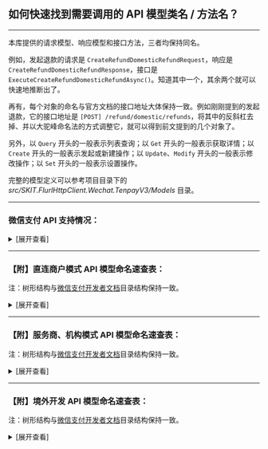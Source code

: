 ﻿## 如何快速找到需要调用的 API 模型类名 / 方法名？

---

本库提供的请求模型、响应模型和接口方法，三者均保持同名。

例如，发起退款的请求是 `CreateRefundDomesticRefundRequest`，响应是 `CreateRefundDomesticRefundResponse`，接口是 `ExecuteCreateRefundDomesticRefundAsync()`。知道其中一个，其余两个就可以快速地推断出了。

再有，每个对象的命名与官方文档的接口地址大体保持一致。例如刚刚提到的发起退款，它的接口地址是 `[POST] /refund/domestic/refunds`，将其中的反斜杠去掉、并以大驼峰命名法的方式调整它，就可以得到前文提到的几个对象了。

另外，以 `Query` 开头的一般表示列表查询；以 `Get` 开头的一般表示获取详情；以 `Create` 开头的一般表示发起或新建操作；以 `Update`、`Modify` 开头的一般表示修改操作；以 `Set` 开头的一般表示设置操作。

完整的模型定义可以参考项目目录下的 _src/SKIT.FlurlHttpClient.Wechat.TenpayV3/Models_ 目录。

---

### 微信支付 API 支持情况：

<details>

<summary>[展开查看]</summary>

|     |            微信 API             |           商户类型           |       备注        |
| :-: | :-----------------------------: | :--------------------------: | :---------------: |
|  √  |     商户进件：特约商户进件      |            服务商            |                   |
|  √  |      基础支付：JSAPI 支付       |      直连商户 & 服务商       |                   |
|  √  |       基础支付：APP 支付        |      直连商户 & 服务商       |                   |
|  √  |        基础支付：H5 支付        |      直连商户 & 服务商       |                   |
|  √  |      基础支付：Native 支付      |      直连商户 & 服务商       |                   |
|  √  |      基础支付：小程序支付       |      直连商户 & 服务商       |                   |
|  √  |       基础支付：合单支付        |      直连商户 & 服务商       |                   |
|  ×  | <del>基础支付：付款码支付</del> | <del>直连商户 & 服务商</del> | 官方未提供 v3 API |
|  √  |      经营能力：微信支付分       |      直连商户 & 服务商       |                   |
|  √  |      经营能力：微信先享卡       |           直连商户           |                   |
|  √  |      经营能力：支付即服务       |      直连商户 & 服务商       |                   |
|  √  |       经营能力：点金计划        |            服务商            |                   |
|  √  |      行业方案：电商收付通       |            服务商            |                   |
|  √  |       行业方案：智慧商圈        |      直连商户 & 服务商       |                   |
|  √  |        营销工具：代金券         |      直连商户 & 服务商       |                   |
|  √  |        营销工具：商家券         |      直连商户 & 服务商       |                   |
|  √  |       营销工具：委托营销        |      直连商户 & 服务商       |                   |
|  √  |        营销工具：消费卡         |      直连商户 & 服务商       |                   |
|  √  |       营销工具：支付有礼        |      直连商户 & 服务商       |                   |
|  √  | 营销工具：图片上传（营销专用）  |      直连商户 & 服务商       |                   |
|  ×  |  <del>营销工具：现金红包</del>  | <del>直连商户 & 服务商</del> | 官方未提供 v3 API |
|  √  |     营销工具：银行定向促活      |      直连商户 & 服务商       |                   |
|  ×  |  <del>资金应用：企业付款</del>  |     <del>直连商户</del>      | 官方未提供 v3 API |
|  √  |         资金应用：分账          |      直连商户 & 服务商       |                   |
|  √  |     资金应用：连锁品牌分账      |            服务商            |                   |
|  √  |   风险合规：商户开户意愿确认    |            服务商            |                   |
|  √  |    风险合规：消费者投诉 2.0     |      直连商户 & 服务商       |                   |
|  ×  |  <del>其他能力：清关报关</del>  |     <del>直连商户</del>      | 官方未提供 v3 API |
|  √  |       其他能力：图片上传        |      直连商户 & 服务商       |                   |
|  √  |       其他能力：视频上传        |      直连商户 & 服务商       |                   |
|  √  |      境外支付：子商户进件       |            服务商            |                   |
|  √  |       境外支付：融合钱包        |            服务商            |                   |
|  √  |         境外支付：报关          |            服务商            |                   |

</details>

---

### 【附】直连商户模式 API 模型命名速查表：

注：树形结构与[微信支付开发者文档](https://pay.weixin.qq.com/wiki/doc/apiv3/apis/index.shtml)目录结构保持一致。

<details>

<summary>[展开查看]</summary>

-   平台证书

    -   获取平台证书：`QueryCertificates`

-   基础支付

    -   JSAPI 支付

        -   统一下单：`CreatePayTransactionJsapi`

        -   查询订单：`GetPayTransactionById` / `GetPayTransactionByOutTradeNumber`

        -   关闭订单：`ClosePayTransaction`

        -   申请退款：`CreateRefundDomesticRefund`

        -   查询单笔退款：`GetRefundDomesticRefundByOutRefundNumber`

        -   申请交易账单：`GetBillTradeBill`

        -   申请资金账单：`GetBillFundflowBill`

        -   下载账单：`DownloadBillFile`

    -   APP 支付

        -   统一下单：`CreatePayTransactionApp`

        -   查询订单：`GetPayTransactionById` / `GetPayTransactionByOutTradeNumber`

        -   关闭订单：`ClosePayTransaction`

        -   申请退款：`CreateRefundDomesticRefund`

        -   查询单笔退款：`GetRefundDomesticRefundByOutRefundNumber`

        -   申请交易账单：`GetBillTradeBill`

        -   申请资金账单：`GetBillFundflowBill`

        -   下载账单：`DownloadBillFile`

    -   H5 支付

        -   统一下单：`CreatePayTransactionH5`

        -   查询订单：`GetPayTransactionById` / `GetPayTransactionByOutTradeNumber`

        -   关闭订单：`ClosePayTransaction`

        -   申请退款：`CreateRefundDomesticRefund`

        -   查询单笔退款：`GetRefundDomesticRefundByOutRefundNumber`

        -   申请交易账单：`GetBillTradeBill`

        -   申请资金账单：`GetBillFundflowBill`

        -   下载账单：`DownloadBillFile`

    -   Native 支付

        -   统一下单：`CreatePayTransactionNative`

        -   查询订单：`GetPayTransactionById` / `GetPayTransactionByOutTradeNumber`

        -   关闭订单：`ClosePayTransaction`

        -   申请退款：`CreateRefundDomesticRefund`

        -   查询单笔退款：`GetRefundDomesticRefundByOutRefundNumber`

        -   申请交易账单：`GetBillTradeBill`

        -   申请资金账单：`GetBillFundflowBill`

        -   下载账单：`DownloadBillFile`

    -   小程序支付

        -   统一下单：`CreatePayTransactionJsapi`

        -   查询订单：`GetPayTransactionById` / `GetPayTransactionByOutTradeNumber`

        -   关闭订单：`ClosePayTransaction`

        -   申请退款：`CreateRefundDomesticRefund`

        -   查询单笔退款：`GetRefundDomesticRefundByOutRefundNumber`

        -   申请交易账单：`GetBillTradeBill`

        -   申请资金账单：`GetBillFundflowBill`

        -   下载账单：`DownloadBillFile`

    -   合单支付

        -   合单 APP 下单：`CreateCombineTransactionApp`

        -   合单 H5 下单：`CreateCombineTransactionH5`

        -   合单 JSAPI 下单：`CreateCombineTransactionJsapi`

        -   合单小程序下单：`CreateCombineTransactionJsapi`

        -   合单 Native 下单：`CreateCombineTransactionNative`

        -   合单查询订单：`GetCombineTransactionByCombineOutTradeNumber`

        -   合单关闭订单：`CloseCombineTransaction`

        -   申请退款：`CreateRefundDomesticRefund`

        -   查询单个退款：`GetRefundDomesticRefundByOutRefundNumber`

        -   申请交易账单：`GetBillTradeBill`

        -   申请资金账单：`GetBillFundflowBill`

        -   下载账单：`DownloadBillFile`

-   经营能力

    -   微信支付分（免确认模式）

        -   创单结单合并：`CreatePayScoreServiceOrderDirectComplete`

    -   微信支付分（免确认预授权模式）

        -   商户预授权：`ApplyPayScorePermissions`

        -   查询用户授权记录（授权协议号）：`GetPayScorePermissionsByAuthorizationCode`

        -   解除用户授权关系（授权协议号）：`TerminatePayScorePermissionsByAuthorizationCode`

        -   查询用户授权记录（OpenId）：`GetPayScorePermissionsByOpenId`

        -   解除用户授权关系（OpenId）：`TerminatePayScorePermissionsByOpenId`

    -   微信支付分（公共 API）

        -   创建支付分订单：`CreatePayScoreServiceOrder`

        -   查询支付分订单：`GetPayScoreServiceOrderByQueryId` / `GetPayScoreServiceOrderByOutOrderNumber`

        -   取消支付分订单：`CancelPayScoreServiceOrder`

        -   修改订单金额：`ModifyPayScoreServiceOrder`

        -   完结支付分订单：`SetPayScoreServiceOrderComplete`

        -   商户发起催收扣款：`SetPayScoreServiceOrderPay`

        -   同步服务订单信息：`SetPayScoreServiceOrderSync`

        -   申请退款：`CreateRefundDomesticRefund`

        -   查询退款：`GetRefundDomesticRefundByOutRefundNumber`

    -   微信先享卡

        -   预受理领卡请求：`PrepareDiscountCard`

        -   增加用户记录：`AddDiscountCardUserRecord`

        -   查询先享卡订单：`GetDiscountCardByOutCardCode`

    -   支付即服务

        -   服务人员注册：`CreateSmartGuide`

        -   服务人员分配：`AssignSmartGuide`

        -   服务人员查询：`QuerySmartGuides`

        -   服务人员信息更新：`UpdateSmartGuide`

    -   扣款服务

        -   预扣费通知：`NotifyPAPPayContracts`

-   行业方案

    -   智慧商圈

        -   商圈积分同步：`NotifyBusinessCirclePoints`

        -   商圈积分授权查询：`GetBusinessCircleUserAuthorizationByOpenId`

    -   微信支付分停车服务

        -   查询车牌服务开通信息：`GetVehicleParkingService`

        -   创建停车入场：`CreateVehicleParking`

        -   扣费受理：`CreateVehicleTransactionParking`

        -   查询订单：`GetVehicleTransactionByOutTradeNumber`

-   营销工具

    -   代金券

        -   创建代金券批次：`CreateMarketingFavorStock`

        -   激活代金券批次：`StartMarketingFavorStock`

        -   发放代金券批次：`SendMarketingFavorUserCoupon`

        -   暂停代金券批次：`PauseMarketingFavorStock`

        -   重启代金券批次：`RestartMarketingFavorStock`

        -   条件查询批次列表：`QueryMarketingFavorStocks`

        -   查询批次详情：`GetMarketingFavorStockByStockId`

        -   查询代金券详情：`GetMarketingFavorUserCouponByCouponId`

        -   查询代金券可用商户：`QueryMarketingFavorStockMerchants`

        -   查询代金券可用单品：`QueryMarketingFavorStockItems`

        -   根据商户号查用户的券：`QueryMarketingFavorUserCoupons`

        -   下载批次核销明细：`GetMarketingFavorStockUseFlow`

        -   下载批次退款明细：`GetMarketingFavorStockRefundFlow`

        -   设置消息通知地址：`UpdateMarketingFavorCallback`

    -   商家券

        -   创建商家券：`CreateMarketingBusifavorStock`

        -   查询商家券详情：`GetMarketingBusifavorStockByStockId`

        -   核销用户券：`SetMarketingBusifavorCouponUsed`

        -   根据过滤条件查询用户券：`QueryMarketingBusifavorUserCoupons`

        -   查询用户单张券详情：`GetMarketingBusifavorUserCouponByCouponCode`

        -   上传预存 Code：`UploadMarketingBusifavorStockCouponCodes`

        -   设置商家券事件通知地址：`UpdateMarketingBusifavorCallback`

        -   查询商家券事件通知地址：`GetMarketingBusifavorCallback`

        -   关联订单信息：`AssociateMarketingBusifavorCoupon`

        -   取消关联订单信息：`DisassociateMarketingBusifavorCoupon`

        -   修改批次预算：`UpdateMarketingBusifavorStockBudget`

        -   修改商家券基本信息：`UpdateMarketingBusifavorStock`

        -   申请退券：`CreateMarketingBusifavorCouponReturn`

        -   使券失效：`DeactivateMarketingBusifavorCoupon`

        -   营销补差付款：`CreateMarketingBusifavorSubsidyPayReceipt`

        -   营销补差回退：`CreateMarketingBusifavorSubsidyReturnReceipt`

        -   查询营销补差付款单详情：`GetMarketingBusifavorSubsidyPayReceiptBySubsidyReceiptId`

    -   委托营销

        -   建立合作关系：`BuildMarketingPartnership`

        -   终止合作关系：`TerminateMarketingPartnership`

        -   查询合作关系列表：`QueryMarketingPartnerships`

    -   消费卡

        -   发放消费卡：`SendMarketingBusifavorCoupon`

    -   支付有礼

        -   创建全场满额送活动：`CreateMarketingPayGiftActivityUniqueThresholdActivity`

        -   查询活动详情接口：`GetMarketingPayGiftActivityByActivityId`

        -   查询活动发券商户号：`QueryMarketingPayGiftActivityMerchants`

        -   查询活动指定商品列表：`QueryMarketingPayGiftActivityGoods`

        -   终止活动：`TerminateMarketingPayGiftActivity`

        -   新增活动发券商户号：`AddMarketingPayGiftActivityMerchant`

        -   获取支付有礼活动列表：`QueryMarketingPayGiftActivities`

        -   删除活动发券商户号：`DeleteMarketingPayGiftActivityMerchant`

    -   图片上传（营销专用）：`UploadMarketingMediaImage`

    -   银行定向促活

        -   导入定向用户协议号：`UploadMarketingBankPackagesTasks`

-   资金应用

    -   分账

        -   请求分账：`CreateProfitSharingOrder`

        -   查询分账结果：`GetProfitSharingOrderByOutOrderNu`

        -   请求分账回退：`CreateProfitSharingReturnOrder`

        -   查询分账回退结果：`GetProfitSharingReturnOrderByOutOrderNumber`

        -   解冻剩余资金：`SetProfitSharingOrderUnfrozen`

        -   查询剩余待分金额：`GetProfitSharingTransactionAmounts`

        -   添加分账接收方：`AddProfitSharingReceiver`

        -   删除分账接收方：`DeleteProfitSharingReceiver`

        -   申请分账账单：`GetProfitSharingBill`

        -   下载账单：`DownloadBillFile`

    -   批量转账到零钱

        -   发起批量转账：`CreateTransferBatch`

        -   微信批次单号查询批次单：`GetTransferBatchByBatchId`

        -   微信明细单号查询明细单：`GetTransferBatchDetailByDetailId`

        -   商家批次单号查询批次单：`GetTransferBatchByOutBatchNumber`

        -   商家明细单号查询明细单：`GetTransferBatchDetailByOutDetailNumber`

        -   转账电子回单申请受理：`CreateTransferBillReceipt`

        -   查询转账电子回单：`GetTransferBillReceiptByOutBatchNumber`

        -   转账明细电子回单受理：`CreateTransferDetailElectronicReceipt`

        -   查询转账明细电子回单受理结果：`GetTransferDetailElectronicReceiptByOutDetailNumber`

        -   下载电子回单：`DownloadBillFile`

        -   查询账户实时余额：`GetMerchantFundBalance`

        -   查询账户日终余额：`GetMerchantFundDayendBalance`

    -   来账识别

        -   商户银行来账查询：`QueryMerchantFundMerchantIncomeRecords`

-   风险合规

    -   消费者投诉 2.0

        -   查询投诉单列表：`QueryMerchantServiceComplaints`

        -   查询投诉单详情：`GetMerchantServiceComplaintByComplaintId`

        -   查询投诉协商历史：`QueryMerchantServiceComplaintNegotiationHistories`

        -   创建投诉通知回调地址：`CreateMerchantServiceComplaintNotification`

        -   查询投诉通知回调地址：`GetMerchantServiceComplaintNotification`

        -   更新投诉通知回调地址：`UpdateMerchantServiceComplaintNotification`

        -   删除投诉通知回调地址：`DeleteMerchantServiceComplaintNotification`

        -   提交回复：`CreateMerchantServiceComplaintResponse`

        -   反馈处理完成：`SetMerchantServiceComplaintComplete`

        -   商户上传反馈图片：`UploadMerchantServiceImage`

        -   下载图片：`DownloadMerchantServiceImage`

-   其他能力

    -   图片上传：`UploadMerchantMediaImage`

    -   视频上传：`UploadMerchantMediaVideo`

    -   银行组件：

        -   获取对私银行卡号开户银行：`QueryCapitalBanksByBankAccount`

        -   查询支持个人业务的银行列表：`QueryCapitalBanksPersonalBanking`

        -   查询支持对公业务的银行列表：`QueryCapitalBanksCorporateBanking`

        -   查询省份列表：`QueryCapitalAreasProvinces`

        -   查询城市列表：`QueryCapitalAreasCities`

        -   查询支行列表：`QueryCapitalBanksBranches`

</details>

---

### 【附】服务商、机构模式 API 模型命名速查表：

注：树形结构与[微信支付开发者文档](https://pay.weixin.qq.com/wiki/doc/apiv3_partner/apis/index.shtml)目录结构保持一致。

<details>

<summary>[展开查看]</summary>

-   平台证书

    -   获取平台证书：`QueryCertificates`

-   商户进件

    -   特约商户进件

        -   提交申请单：`CreateApplyForSubMerchantApplyment`

        -   查询申请单状态：`GetApplyForSubMerchantApplymentByApplymentId` / `GetApplyForSubMerchantApplymentByBusinessCode`

        -   修改结算帐号：`ModifyApplyForSubMerchantSettlement`

        -   查询结算账户：`GetApplyForSubMerchantSettlement`

-   基础支付

    -   JSAPI 支付

        -   统一下单：`CreatePayPartnerTransactionJsapi`

        -   查询订单：`GetPayPartnerTransactionById` / `GetPayPartnerTransactionByOutTradeNumber`

        -   关闭订单：`ClosePayPartnerTransaction`

        -   申请退款：`CreateRefundDomesticRefund`

        -   查询单笔退款：`GetRefundDomesticRefundByOutRefundNumber`

        -   申请交易账单：`GetBillTradeBill`

        -   申请资金账单：`GetBillFundflowBill`

        -   申请单个子商户资金账单：`GetBillSubMerchantFundflowBill`

        -   下载账单：`DownloadBillFile`

    -   APP 支付

        -   统一下单：`CreatePayPartnerTransactionApp`

        -   查询订单：`GetPayPartnerTransactionById` / `GetPayPartnerTransactionByOutTradeNumber`

        -   关闭订单：`ClosePayPartnerTransaction`

        -   申请退款：`CreateRefundDomesticRefund`

        -   查询单笔退款：`GetRefundDomesticRefundByOutRefundNumber`

        -   申请交易账单：`GetBillTradeBill`

        -   申请资金账单：`GetBillFundflowBill`

        -   申请单个子商户资金账单：`GetBillSubMerchantFundflowBill`

        -   下载账单：`DownloadBillFile`

    -   H5 支付

        -   统一下单：`CreatePayPartnerTransactionH5`

        -   查询订单：`GetPayPartnerTransactionById` / `GetPayPartnerTransactionByOutTradeNumber`

        -   关闭订单：`ClosePayPartnerTransaction`

        -   申请退款：`CreateRefundDomesticRefund`

        -   查询单笔退款：`GetRefundDomesticRefundByOutRefundNumber`

        -   申请交易账单：`GetBillTradeBill`

        -   申请资金账单：`GetBillFundflowBill`

        -   申请单个子商户资金账单：`GetBillSubMerchantFundflowBill`

        -   下载账单：`DownloadBillFile`

    -   Native 支付

        -   统一下单：`CreatePayPartnerTransactionNative`

        -   查询订单：`GetPayPartnerTransactionById` / `GetPayPartnerTransactionByOutTradeNumber`

        -   关闭订单：`ClosePayPartnerTransaction`

        -   申请退款：`CreateRefundDomesticRefund`

        -   查询单笔退款：`GetRefundDomesticRefundByOutRefundNumber`

        -   申请交易账单：`GetBillTradeBill`

        -   申请资金账单：`GetBillFundflowBill`

        -   申请单个子商户资金账单：`GetBillSubMerchantFundflowBill`

        -   下载账单：`DownloadBillFile`

    -   小程序支付

        -   统一下单：`CreatePayPartnerTransactionJsapi`

        -   查询订单：`GetPayPartnerTransactionById` / `GetPayPartnerTransactionByOutTradeNumber`

        -   关闭订单：`ClosePayPartnerTransaction`

        -   申请退款：`CreateRefundDomesticRefund`

        -   查询单笔退款：`GetRefundDomesticRefundByOutRefundNumber`

        -   申请交易账单：`GetBillTradeBill`

        -   申请资金账单：`GetBillFundflowBill`

        -   申请单个子商户资金账单：`GetBillSubMerchantFundflowBill`

        -   下载账单：`DownloadBillFile`

    -   合单支付

        -   合单 APP 下单：`CreateCombineTransactionApp`

        -   合单 H5 下单：`CreateCombineTransactionH5`

        -   合单 JSAPI 下单：`CreateCombineTransactionJsapi`

        -   合单小程序下单：`CreateCombineTransactionJsapi`

        -   合单 Native 下单：`CreateCombineTransactionNative`

        -   合单查询订单：`GetCombineTransactionByCombineOutTradeNumber`

        -   合单关闭订单：`CloseCombineTransaction`

        -   申请退款：`CreateRefundDomesticRefund`

        -   查询单个退款：`GetRefundDomesticRefundByOutRefundNumber`

        -   申请交易账单：`GetBillTradeBill`

        -   申请资金账单：`GetBillFundflowBill`

        -   申请单个子商户资金账单：`GetBillSubMerchantFundflowBill`

        -   下载账单：`DownloadBillFile`

-   经营能力

    -   微信支付分（公共 API）

        -   创建支付分订单：`CreatePayScorePartnerServiceOrder`

        -   查询支付分订单：`GetPayScorePartnerServiceOrderByQueryId` / `GetPayScoreServiceOrderByOutOrderNumber`

        -   取消支付分订单：`CancelPayScorePartnerServiceOrder`

        -   修改订单金额：`ModifyPayPartnerScoreServiceOrder`

        -   完结支付分订单：`SetPayScorePartnerServiceOrderComplete`

        -   商户发起催收扣款：`SetPayScorePartnerServiceOrderPay`

        -   同步服务订单信息：`SetPayScorePartnerServiceOrderSync`

        -   商户申请获取对账单：`GetPayScoreMerchantBill`

    -   微信支付分（免确认模式特有 API）

        -   商户预授权：`ApplyPayScorePartnerPermissions`

        -   查询用户授权记录（授权协议号）：`GetPayScorePartnerPermissionsByAuthorizationCode`

        -   解除用户授权关系（授权协议号）：`TerminatePayScorePartnerPermissionsByAuthorizationCode`

        -   查询用户授权记录（OpenId）：`GetPayScorePartnerPermissionsByOpenId`

        -   解除用户授权关系（OpenId）：`TerminatePayScorePartnerPermissionsByOpenId`

    -   支付即服务

        -   服务人员注册：`CreateSmartGuide`

        -   服务人员分配：`AssignSmartGuide`

        -   服务人员查询：`QuerySmartGuides`

        -   服务人员信息更新：`UpdateSmartGuide`

    -   点金计划

        -   点金计划管理：`ChangeGoldPlanStatus`

        -   商家小票管理：`ChangeGoldPlanCustomPageStatus`

        -   同业过滤标签管理：`SetGoldPlanAdvertisingIndustryFilter`

        -   开通广告展示：`OpenGoldPlanAdvertisingShow`

        -   关闭广告展示：`CloseGoldPlanAdvertisingShow`

    -   扣款服务

        -   预扣费通知：`NotifyPartnerPAPPayContracts`

-   行业方案

    -   电商收付通（商户进件）

        -   二级商户进件：`CreateEcommerceApplyment`

        -   查询申请状态：`GetEcommerceApplymentByApplymentId` / `GetEcommerceApplymentByOutRequestNumber`

        -   下载平台证书：`QueryCertificates`

        -   修改结算帐号：`ModifyApplyForSubMerchantSettlement`

        -   查询结算账户：`GetApplyForSubMerchantSettlement`

    -   电商收付通（普通支付）

        -   APP 下单：`CreatePayPartnerTransactionApp`

        -   JSAPI 下单：`CreatePayPartnerTransactionJsapi`

        -   小程序下单：`CreatePayPartnerTransactionJsapi`

        -   H5 下单：`CreatePayPartnerTransactionH5`

        -   H5 下单：`CreatePayPartnerTransactionH5`

        -   查询订单：`GetPayPartnerTransactionById` / `GetPayPartnerTransactionByOutTradeNumber`

        -   关闭订单：`ClosePayPartnerTransaction`

    -   电商收付通（合单支付）

        -   合单 APP 下单：`CreateCombineTransactionApp`

        -   合单 H5 下单：`CreateCombineTransactionH5`

        -   合单 JSAPI 下单：`CreateCombineTransactionJsapi`

        -   合单小程序下单：`CreateCombineTransactionJsapi`

        -   合单 Native 下单：`CreateCombineTransactionNative`

        -   合单查询订单：`GetCombineTransactionByCombineOutTradeNumber`

        -   合单关闭订单：`CloseCombineTransaction`

    -   电商收付通（分账）

        -   请求分账：`CreateEcommerceProfitSharingOrder`

        -   查询分账结果：`GetEcommerceProfitSharingOrderByOutOrderNumber`

        -   请求分账回退：`CreateEcommerceProfitSharingReturnOrder`

        -   查询分账回退结果：`GetEcommerceProfitSharingReturnOrderByOrderId` / `GetEcommerceProfitSharingReturnOrderByOutOrderNumber`

        -   完结分账：`SetEcommerceProfitSharingOrderFinish`

        -   查询订单剩余待分金额：`GetEcommerceProfitSharingOrderAmounts`

        -   添加分账接收方：`AddEcommerceProfitSharingReceiver`

        -   删除分账接收方：`DeleteEcommerceProfitSharingReceiver`

    -   电商收付通（补差）

        -   请求补差：`CreateEcommerceSubsidy`

        -   请求补差回退：`CreateEcommerceSubsidyReturn`

        -   取消补差：`CancelEcommerceSubsidy`

    -   电商收付通（退款）

        -   申请退款：`CreateEcommerceRefund`

        -   查询退款：`GetEcommerceRefundByRefundId` / `GetEcommerceRefundByOutRefundNumber`

        -   垫付退款回补：`CreateEcommerceRefundReturnAdvance`

        -   查询垫付回补结果：`GetEcommerceRefundReturnAdvance`

    -   电商收付通（余额查询）

        -   查询二级商户账户实时余额：`GetEcommerceFundBalance`

        -   查询二级商户账户日终余额：`GetEcommerceFundDayendBalance`

        -   查询电商平台账户实时余额：`GetMerchantFundBalance`

        -   查询电商平台账户日终余额：`GetMerchantFundDayendBalance`

    -   电商收付通（商户提现）

        -   二级商户余额提现：`CreateEcommerceFundWithdraw`

        -   二级商户查询提现状态：`GetEcommerceFundWithdrawByWithdrawId` / `GetEcommerceFundWithdrawByOutRequestNumber`

        -   电商平台提现：`CreateMerchantFundWithdraw`

        -   电商平台查询提现状态：`GetMerchantFundWithdrawByWithdrawId` / `GetMerchantFundWithdrawByOutRequestNumber`

        -   按日下载提现异常文件：`GetMerchantFundWithdrawBill`

    -   电商收付通（下载账单）

        -   申请交易账单：`GetBillTradeBill`

        -   申请资金账单：`GetBillFundflowBill`

        -   申请二级商户资金账单：`GetEcommerceBillFundflowBill`

        -   下载账单：`DownloadBillFile`

    -   智慧商圈

        -   商圈积分同步：`NotifyBusinessCirclePoints`

        -   商圈积分授权查询：`GetBusinessCircleUserAuthorizationByOpenId`

    -   微信支付分停车服务

        -   查询车牌服务开通信息：`GetVehicleParkingService`

        -   创建停车入场：`CreateVehicleParking`

        -   扣费受理：`CreateVehicleTransactionParking`

        -   查询订单：`GetVehicleTransactionByOutTradeNumber`

-   营销工具

    -   代金券

        -   创建代金券批次：`CreateMarketingFavorStock`

        -   激活代金券批次：`StartMarketingFavorStock`

        -   发放代金券批次：`SendMarketingFavorUserCoupon`

        -   暂停代金券批次：`PauseMarketingFavorStock`

        -   重启代金券批次：`RestartMarketingFavorStock`

        -   条件查询批次列表：`QueryMarketingFavorStocks`

        -   查询批次详情：`GetMarketingFavorStockByStockId`

        -   查询代金券详情：`GetMarketingFavorUserCouponByCouponId`

        -   查询代金券可用商户：`QueryMarketingFavorStockMerchants`

        -   查询代金券可用单品：`QueryMarketingFavorStockItems`

        -   根据商户号查用户的券：`QueryMarketingFavorUserCoupons`

        -   下载批次核销明细：`GetMarketingFavorStockUseFlow`

        -   下载批次退款明细：`GetMarketingFavorStockRefundFlow`

        -   设置消息通知地址：`UpdateMarketingFavorCallback`

    -   商家券

        -   创建商家券：`CreateMarketingBusifavorStock`

        -   查询商家券详情：`GetMarketingBusifavorStockByStockId`

        -   核销用户券：`SetMarketingBusifavorCouponUsed`

        -   根据过滤条件查询用户券：`QueryMarketingBusifavorUserCoupons`

        -   查询用户单张券详情：`GetMarketingBusifavorUserCouponByCouponCode`

        -   上传预存 Code：`UploadMarketingBusifavorStockCouponCodes`

        -   设置商家券事件通知地址：`UpdateMarketingBusifavorCallback`

        -   查询商家券事件通知地址：`GetMarketingBusifavorCallback`

        -   关联订单信息：`AssociateMarketingBusifavorCoupon`

        -   取消关联订单信息：`DisassociateMarketingBusifavorCoupon`

        -   修改批次预算：`UpdateMarketingBusifavorStockBudget`

        -   修改商家券基本信息：`UpdateMarketingBusifavorStock`

        -   申请退券：`CreateMarketingBusifavorCouponReturn`

        -   使券失效：`DeactivateMarketingBusifavorCoupon`

        -   营销补差付款：`CreateMarketingBusifavorSubsidyPayReceipt`

        -   营销补差回退：`CreateMarketingBusifavorSubsidyReturnReceipt`

        -   查询营销补差付款单详情：`GetMarketingBusifavorSubsidyPayReceiptBySubsidyReceiptId`

    -   委托营销

        -   建立合作关系：`BuildMarketingPartnership`

        -   终止合作关系：`TerminateMarketingPartnership`

        -   查询合作关系列表：`QueryMarketingPartnerships`

    -   支付有礼

        -   创建全场满额送活动：`CreateMarketingPayGiftActivityUniqueThresholdActivity`

        -   查询活动详情接口：`GetMarketingPayGiftActivityByActivityId`

        -   查询活动发券商户号：`QueryMarketingPayGiftActivityMerchants`

        -   查询活动指定商品列表：`QueryMarketingPayGiftActivityGoods`

        -   终止活动：`TerminateMarketingPayGiftActivity`

        -   新增活动发券商户号：`AddMarketingPayGiftActivityMerchant`

        -   获取支付有礼活动列表：`QueryMarketingPayGiftActivities`

        -   删除活动发券商户号：`DeleteMarketingPayGiftActivityMerchant`

    -   图片上传（营销专用）：`UploadMarketingMediaImage`

-   资金应用

    -   分账

        -   请求分账：`CreateProfitSharingOrder`

        -   查询分账结果：`GetProfitSharingOrderByOutOrderNu`

        -   请求分账回退：`CreateProfitSharingReturnOrder`

        -   查询分账回退结果：`GetProfitSharingReturnOrderByOutOrderNumber`

        -   解冻剩余资金：`SetProfitSharingOrderUnfrozen`

        -   查询剩余待分金额：`GetProfitSharingTransactionAmounts`

        -   查询最大分账比例：`GetProfitSharingMerchantConfigs`

        -   添加分账接收方：`AddProfitSharingReceiver`

        -   删除分账接收方：`DeleteProfitSharingReceiver`

        -   申请分账账单：`GetProfitSharingBill`

        -   下载账单：`DownloadBillFile`

    -   连锁品牌分账

        -   请求分账：`CreateBrandProfitSharingOrder`

        -   查询分账结果：`GetBrandProfitSharingOrderByOutOrderNumber`

        -   请求分账回退：`CreateBrandProfitSharingReturnOrder`

        -   查询分账回退结果：`GetBrandProfitSharingReturnOrderByOrderId` / `GetBrandProfitSharingReturnOrderByOutOrderNumber`

        -   完结分账：`SetBrandProfitSharingOrderFinish`

        -   查询订单剩余待分金额：`GetBrandProfitSharingOrderAmounts`

        -   查询最大分账比例：`GetBrandProfitSharingBrandConfigs`

        -   添加分账接收方：`AddBrandProfitSharingReceiver`

        -   删除分账接收方：`DeleteBrandProfitSharingReceiver`

    -   批量转账到零钱

        -   发起批量转账：`CreatePartnerTransferBatch`

        -   微信批次单号查询批次单：`GetPartnerTransferBatchByBatchId`

        -   微信明细单号查询明细单：`GetPartnerTransferBatchDetailByDetailId`

        -   商家批次单号查询批次单：`GetPartnerTransferBatchByOutBatchNumber`

        -   商家明细单号查询明细单：`GetPartnerTransferBatchDetailByOutDetailNumber`

        -   转账电子回单申请受理：`CreateTransferBillReceipt`

        -   查询转账电子回单：`GetTransferBillReceiptByOutBatchNumber`

        -   转账明细电子回单受理：`CreateTransferDetailElectronicReceipt`

        -   查询转账明细电子回单受理结果：`GetTransferDetailElectronicReceiptByOutDetailNumber`

        -   下载电子回单：`DownloadBillFile`

        -   查询特约商户账户实时余额：`GetEcommerceFundBalance`

        -   查询账户实时余额：`GetMerchantFundBalance`

        -   查询账户日终余额：`GetMerchantFundDayendBalance`

    -   来账识别

        -   特约商户银行来账查询：`QueryMerchantFundPartnerIncomeRecords`

        -   服务商银行来账查询：`QueryMerchantFundMerchantIncomeRecords`

-   风险合规

    -   消费者开户意愿确认

        -   提交申请单：`CreateApplyForSubjectApplyment`

        -   撤销申请单：`CancelApplyForSubjectApplymentByApplymentId` / `CancelApplyForSubjectApplymentByBusinessCode`

        -   查询申请单审核结果：`GetApplyForSubjectApplymentByApplymentId` / `GetApplyForSubjectApplymentByBusinessCode`

        -   获取商户开户意愿确认状态：`GetApplyForSubjectApplymentMerchantState`

    -   消费者投诉 2.0

        -   查询投诉单列表：`QueryMerchantServiceComplaints`

        -   查询投诉单详情：`GetMerchantServiceComplaintByComplaintId`

        -   查询投诉协商历史：`QueryMerchantServiceComplaintNegotiationHistories`

        -   创建投诉通知回调地址：`CreateMerchantServiceComplaintNotification`

        -   查询投诉通知回调地址：`GetMerchantServiceComplaintNotification`

        -   更新投诉通知回调地址：`UpdateMerchantServiceComplaintNotification`

        -   删除投诉通知回调地址：`DeleteMerchantServiceComplaintNotification`

        -   提交回复：`CreateMerchantServiceComplaintResponse`

        -   反馈处理完成：`SetMerchantServiceComplaintComplete`

        -   商户上传反馈图片：`UploadMerchantServiceImage`

        -   下载图片：`DownloadMerchantServiceImage`

    -   商户违规回调通知

        -   创建商户违规通知回调地址：`CreateMerchantRiskManageViolationNotification`

        -   查询商户违规通知回调地址：`GetMerchantRiskManageViolationNotification`

        -   更新商户违规通知回调地址：`UpdateMerchantRiskManageViolationNotification`

        -   删除商户违规通知回调地址：`DeleteMerchantRiskManageViolationNotification`

-   其他能力

    -   图片上传：`UploadMerchantMediaImage`

    -   视频上传：`UploadMerchantMediaVideo`

</details>

---

### 【附】境外开发 API 模型命名速查表：

注：树形结构与[微信支付开发者文档](https://pay.weixin.qq.com/wiki/doc/api/wxpay/en/pages/Overview.shtml)目录结构保持一致。

<details>

<summary>[展开查看]</summary>

-   Onboarding Sub Merchant

    -   Onboarding Sub Merchant (For HK)

        -   Onboarding Sub-merchant：`AddSubMerchant`

        -   Query Sub-merchant：`GetSubMerchant`

        -   Sub Merchant Modifying：`ModifySubMerchant`

-   Multi-Wallet (For HK)

    -   Quick Pay

        -   Quick Pay：`CreateHKTransactionMicroPay` / `CreateHKPartnerTransactionMicroPay`

        -   Query Order：`GetHKTransactionByOutTradeNumber` / `GetHKTransactionById` / `GetHKPartnerTransactionByOutTradeNumber` / `GetHKPartnerTransactionById`

        -   Refund Application：`CreateHKRefund` / `CreateHKPartnerRefund`

        -   Query Single Refund：`GetHKRefundByOutRefundNumber` / `GetHKRefundById` / `GetHKPartnerRefundByOutRefundNumber` / `GetHKPartnerRefundById`

        -   Downloading Reconciliation：`DownloadHKStatements`

        -   Revoke Order：`ReverseHKTransaction` / `ReverseHKPartnerTransaction`

        -   Downloading Platform Certificate：`QueryCertificates`

        -   Query Fund Settlement Details：`QueryHKSettlements`

    -   QR Code Payment

        -   Order Placement：`CreateHKTransactionMicroPay` / `CreateHKPartnerTransactionMicroPay`

        -   Query Order：`GetHKTransactionByOutTradeNumber` / `GetHKTransactionById` / `GetHKPartnerTransactionByOutTradeNumber` / `GetHKPartnerTransactionById`

        -   Refund Application：`CreateHKRefund` / `CreateHKPartnerRefund`

        -   Query Single Refund：`GetHKRefundByOutRefundNumber` / `GetHKRefundById` / `GetHKPartnerRefundByOutRefundNumber` / `GetHKPartnerRefundById`

        -   Downloading Reconciliation：`DownloadHKStatements`

        -   Close Order：`CloseHKTransaction` / `CloseHKPartnerTransaction`

        -   Downloading Platform Certificate：`QueryCertificates`

        -   Query Fund Settlement Details：`QueryHKSettlements`

    -   Mini-Program Payment

        -   Order Placement：`CreateHKTransactionMicroPay` / `CreateHKPartnerTransactionMicroPay`

        -   Query Order：`GetHKTransactionByOutTradeNumber` / `GetHKTransactionById` / `GetHKPartnerTransactionByOutTradeNumber` / `GetHKPartnerTransactionById`

        -   Refund Application：`CreateHKRefund` / `CreateHKPartnerRefund`

        -   Query Single Refund：`GetHKRefundByOutRefundNumber` / `GetHKRefundById` / `GetHKPartnerRefundByOutRefundNumber` / `GetHKPartnerRefundById`

        -   Downloading Reconciliation：`DownloadHKStatements`

        -   Close Order：`CloseHKTransaction` / `CloseHKPartnerTransaction`

        -   Downloading Platform Certificate：`QueryCertificates`

        -   Query Fund Settlement Details：`QueryHKSettlements`

    -   Official Account Payment

        -   Order Placement：`CreateHKTransactionMicroPay` / `CreateHKPartnerTransactionMicroPay`

        -   Query Order：`GetHKTransactionByOutTradeNumber` / `GetHKTransactionById` / `GetHKPartnerTransactionByOutTradeNumber` / `GetHKPartnerTransactionById`

        -   Refund Application：`CreateHKRefund` / `CreateHKPartnerRefund`

        -   Query Single Refund：`GetHKRefundByOutRefundNumber` / `GetHKRefundById` / `GetHKPartnerRefundByOutRefundNumber` / `GetHKPartnerRefundById`

        -   Downloading Reconciliation：`DownloadHKStatements`

        -   Close Order：`CloseHKTransaction` / `CloseHKPartnerTransaction`

        -   Downloading Platform Certificate：`QueryCertificates`

        -   Query Fund Settlement Details：`QueryHKSettlements`

    -   In-App Payment

        -   Order Placement：`CreateHKTransactionMicroPay` / `CreateHKPartnerTransactionMicroPay`

        -   Query Order：`GetHKTransactionByOutTradeNumber` / `GetHKTransactionById` / `GetHKPartnerTransactionByOutTradeNumber` / `GetHKPartnerTransactionById`

        -   Refund Application：`CreateHKRefund` / `CreateHKPartnerRefund`

        -   Query Single Refund：`GetHKRefundByOutRefundNumber` / `GetHKRefundById` / `GetHKPartnerRefundByOutRefundNumber` / `GetHKPartnerRefundById`

        -   Downloading Reconciliation：`DownloadHKStatements`

        -   Close Order：`CloseHKTransaction` / `CloseHKPartnerTransaction`

        -   Downloading Platform Certificate：`QueryCertificates`

        -   Query Fund Settlement Details：`QueryHKSettlements`

    -   H5 Payment

        -   Order Placement：`CreateHKTransactionMicroPay` / `CreateHKPartnerTransactionMicroPay`

        -   Query Order：`GetHKTransactionByOutTradeNumber` / `GetHKTransactionById` / `GetHKPartnerTransactionByOutTradeNumber` / `GetHKPartnerTransactionById`

        -   Refund Application：`CreateHKRefund` / `CreateHKPartnerRefund`

        -   Query Single Refund：`GetHKRefundByOutRefundNumber` / `GetHKRefundById` / `GetHKPartnerRefundByOutRefundNumber` / `GetHKPartnerRefundById`

        -   Downloading Reconciliation：`DownloadHKStatements`

        -   Close Order：`CloseHKTransaction` / `CloseHKPartnerTransaction`

        -   Downloading Platform Certificate：`QueryCertificates`

        -   Query Fund Settlement Details：`QueryHKSettlements`

-   Customs Declaration

    -   Customs Declaration：`CreateCustomsOrder`

    -   Identity Information Verification：`VerifyCustomsCertificate`

    -   Query Customs Declaration：`QueryCustomsOrders`

    -   Repush Customs Declaration：`RedeclareCustomsOrder`

    -   Modify Customs Declaration Info：`ModifyCustomsOrder`

-   Functional APIs

    -   Uploading Image API (For HK)：`UploadMerchantMediaImage`
